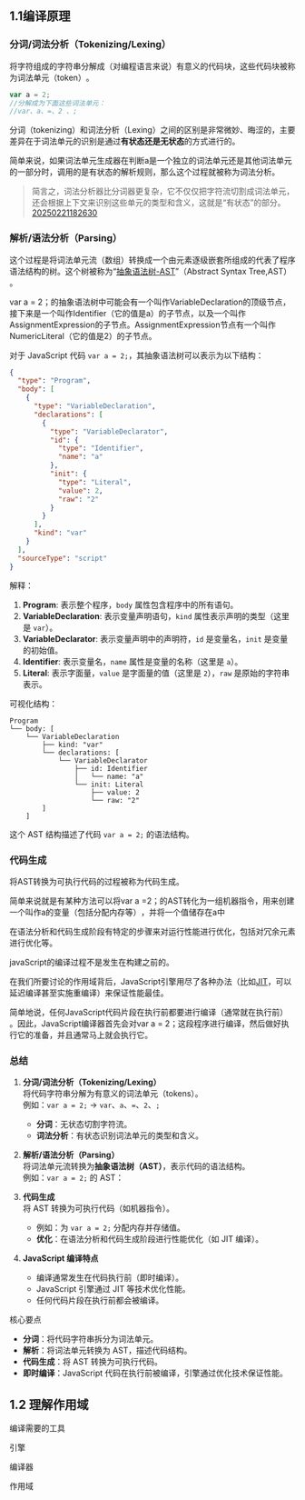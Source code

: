 
## 1.1编译原理
### 分词/词法分析（Tokenizing/Lexing）

将字符组成的字符串分解成（对编程语言来说）有意义的代码块，这些代码块被称为词法单元（token）​。

```js
var a = 2;
//分解成为下面这些词法单元：
//var、a、=、2 、;
```

分词（tokenizing）和词法分析（Lexing）之间的区别是非常微妙、晦涩的，主要差异在于词法单元的识别是通过**有状态还是无状态**的方式进行的。

简单来说，如果词法单元生成器在判断a是一个独立的词法单元还是其他词法单元的一部分时，调用的是有状态的解析规则，那么这个过程就被称为词法分析。

> 简言之，词法分析器比分词器更复杂，它不仅仅把字符流切割成词法单元，还会根据上下文来识别这些单元的类型和含义，这就是“有状态”的部分。
[20250221182630](备注/20250221182630.md)


### 解析/语法分析（Parsing）

这个过程是将词法单元流（数组）转换成一个由元素逐级嵌套所组成的代表了程序语法结构的树。这个树被称为“[抽象语法树-AST](../../小记/抽象语法树：Abstract%20Syntax%20Tree,AST.md)”​（Abstract Syntax Tree,AST）​。


var a = 2；的抽象语法树中可能会有一个叫作VariableDeclaration的顶级节点，接下来是一个叫作Identifier（它的值是a）的子节点，以及一个叫作AssignmentExpression的子节点。AssignmentExpression节点有一个叫作NumericLiteral（它的值是2）的子节点。

对于 JavaScript 代码 `var a = 2;`，其抽象语法树可以表示为以下结构：

```json
{
  "type": "Program",
  "body": [
    {
      "type": "VariableDeclaration",
      "declarations": [
        {
          "type": "VariableDeclarator",
          "id": {
            "type": "Identifier",
            "name": "a"
          },
          "init": {
            "type": "Literal",
            "value": 2,
            "raw": "2"
          }
        }
      ],
      "kind": "var"
    }
  ],
  "sourceType": "script"
}
```

解释：
1. **Program**: 表示整个程序，`body` 属性包含程序中的所有语句。
2. **VariableDeclaration**: 表示变量声明语句，`kind` 属性表示声明的类型（这里是 `var`）。
3. **VariableDeclarator**: 表示变量声明中的声明符，`id` 是变量名，`init` 是变量的初始值。
4. **Identifier**: 表示变量名，`name` 属性是变量的名称（这里是 `a`）。
5. **Literal**: 表示字面量，`value` 是字面量的值（这里是 `2`），`raw` 是原始的字符串表示。

可视化结构：
```
Program
└── body: [
    └── VariableDeclaration
        ├── kind: "var"
        └── declarations: [
            └── VariableDeclarator
                ├── id: Identifier
                │   └── name: "a"
                └── init: Literal
                    ├── value: 2
                    └── raw: "2"
        ]
    ]
```

这个 AST 结构描述了代码 `var a = 2;` 的语法结构。


### 代码生成

将AST转换为可执行代码的过程被称为代码生成。

简单来说就是有某种方法可以将var a =2；的AST转化为一组机器指令，用来创建一个叫作a的变量（包括分配内存等）​，并将一个值储存在a中

在语法分析和代码生成阶段有特定的步骤来对运行性能进行优化，包括对冗余元素进行优化等。

javaScript的编译过程不是发生在构建之前的。

在我们所要讨论的作用域背后，JavaScript引擎用尽了各种办法（比如[JIT](../../00-编程/前端基础-JavaScript/编译原理/编译原理-即时编译JIT.md)，可以延迟编译甚至实施重编译）来保证性能最佳。


简单地说，任何JavaScript代码片段在执行前都要进行编译（通常就在执行前）​。因此，JavaScript编译器首先会对var a = 2；这段程序进行编译，然后做好执行它的准备，并且通常马上就会执行它。


### 总结

1. **分词/词法分析（Tokenizing/Lexing）**  
   将代码字符串分解为有意义的词法单元（tokens）。  
   例如：`var a = 2;` → `var`、`a`、`=`、`2`、`;`  
   - **分词**：无状态切割字符流。  
   - **词法分析**：有状态识别词法单元的类型和含义。

2. **解析/语法分析（Parsing）**  
   将词法单元流转换为**抽象语法树（AST）**，表示代码的语法结构。  
   例如：`var a = 2;` 的 AST：

3. **代码生成**  
   将 AST 转换为可执行代码（如机器指令）。  
   - 例如：为 `var a = 2;` 分配内存并存储值。  
   - **优化**：在语法分析和代码生成阶段进行性能优化（如 JIT 编译）。

4. **JavaScript 编译特点**  
   - 编译通常发生在代码执行前（即时编译）。  
   - JavaScript 引擎通过 JIT 等技术优化性能。  
   - 任何代码片段在执行前都会被编译。  

核心要点
- **分词**：将代码字符串拆分为词法单元。  
- **解析**：将词法单元转换为 AST，描述代码结构。  
- **代码生成**：将 AST 转换为可执行代码。  
- **即时编译**：JavaScript 代码在执行前被编译，引擎通过优化技术保证性能。

## 1.2 理解作用域

编译需要的工具

引擎

编译器

作用域